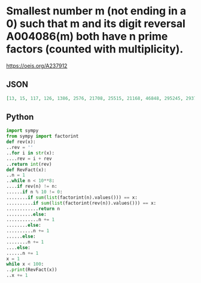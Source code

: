 # Smallest number m \(not ending in a 0\) such that m and its digit reversal A004086\(m\) both have n prime factors \(counted with multiplicity\)\.
https://oeis.org/A237912
## JSON
```JSON
[13, 15, 117, 126, 1386, 2576, 21708, 25515, 21168, 46848, 295245, 2937856, 6351048, 21989376, 217340928, 2154281472, 2196652032, 21120051456, 21122906112, 40915058688, 274148425728, 2150086519296, 2707602702336, 6167442456576, 21907217055744, 29798871072768, 420127895977984]
```
## Python
```Python
import sympy
from sympy import factorint
def rev(x):
..rev = ''
..for i in str(x):
....rev = i + rev
..return int(rev)
def RevFact(x):
..n = 1
..while n < 10**8:
....if rev(n) != n:
......if n % 10 != 0:
........if sum(list(factorint(n).values())) == x:
..........if sum(list(factorint(rev(n)).values())) == x:
............return n
..........else:
............n += 1
........else:
..........n += 1
......else:
........n += 1
....else:
......n += 1
x = 1
while x < 100:
..print(RevFact(x))
..x += 1
```
